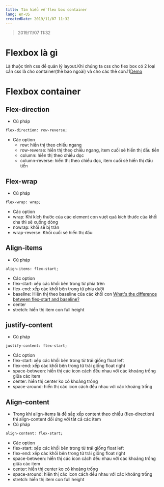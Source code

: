 ```yaml
---
title: Tìm hiểu về flex box container
lang: en-US
createdDate: 2019/11/07 11:32
---
```

> 2019/11/07 11:32

# Flexbox là gì
Là thuộc tính css để quản lý layout.Khi chúng ta css cho flex box có 2 loại cần css là cho container(thẻ bao ngoài) và cho các thẻ con.11[Demo](https://codepen.io/enxaneta/full/adLPwv/)

# Flexbox container

## Flex-direction
* Cú pháp
``` html
flex-direction: row-reverse;
```
* Các option
  * row: hiển thị theo chiều ngang
  * row-reverse: hiển thị theo chiều ngang, item cuối sẽ hiển thị đầu tiền
  * column: hiển thị theo chiều dọc
  * column-reverse: hiển thị theo chiều dọc, item cuối sẽ hiển thị đầu tiền

## Flex-wrap
* Cú pháp
``` html
flex-wrap: wrap;
```
* Các option
 * wrap: Khi kích thước của các element con vượt quá kích thước của khối cha thì sẽ xuống dòng
 * nowrap: khối sẽ bị tràn
 * wrap-reverse: Khối cuối sẽ hiển thị đầu
 
## Align-items
* Cú pháp
``` html
align-items: flex-start;
```
* Các option
 * flex-start: xếp các khối bên trong từ phía trên
 * flex-end: xếp các khối bên trong từ phía dưới
 * baseline: Hiển thị theo baseline của các khối con [What's the difference between flex-start and baseline?
](https://stackoverflow.com/questions/34606879/whats-the-difference-between-flex-start-and-baseline)
 * center
 * stretch: hiển thị item con full height

 ## justify-content 
 * Cú pháp
``` html
justify-content: flex-start;
```
* Các option
 * flex-start: xếp các khối bên trong từ trái giống float left
 * flex-end: xếp các khối bên trong từ trái giống float right
 * space-between: hiển thị các icon cách đều nhau với các khoảng trống giữa các item
 * center: hiển thị center ko có khoảng trống
 * space-around: hiển thị các icon cách đều nhau với các khoảng trống

## Align-content 
* Trong khi align-items là để sắp xếp content theo chiều (flex-direction) thì align-content đối ứng với tất cả các item
* Cú pháp
``` html
align-content: flex-start;
```
* Các option
 * flex-start: xếp các khối bên trong từ trái giống float left
 * flex-end: xếp các khối bên trong từ trái giống float right
 * space-between: hiển thị các icon cách đều nhau với các khoảng trống giữa các item
 * center: hiển thị center ko có khoảng trống
 * space-around: hiển thị các icon cách đều nhau với các khoảng trống
 * stretch: hiển thị item con full height